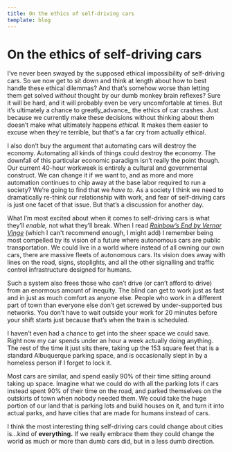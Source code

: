 ```yaml
---
title: On the ethics of self-driving cars
template: blog
---
```


# On the ethics of self-driving cars

I’ve never been swayed by the supposed ethical impossibility of self-driving cars. So we now get to sit down and think at length about how to best handle these ethical dilemmas? And that’s somehow worse than letting them get solved _without_ thought by our dumb monkey brain reflexes? Sure it will be hard, and it will probably even be very uncomfortable at times. But it’s ultimately a chance to greatly_advance_ the ethics of car crashes. Just because we currently make these decisions without thinking about them doesn’t make what ultimately happens _ethical._ It makes them easier to excuse when they're terrible, but that's a far cry from actually ethical.

I also don’t buy the argument that automating cars will destroy the economy. Automating all kinds of things could destroy the economy. The downfall of this particular economic paradigm isn’t really the point though. Our current 40-hour workweek is entirely a cultural and governmental construct. We can change it if we want to, and as more and more automation continues to chip away at the base labor required to run a society? We’re going to find that we _have to._ As a society I think we need to dramatically re-think our relationship with work, and fear of self-driving cars is just one facet of that issue. But that’s a discussion for another day.

What I’m most excited about when it comes to self-driving cars is what they’ll _enable,_ not what they’ll break. When I read [_Rainbow’s End by Vernor Vinge_][1] (which I can't recommend enough, I might add) I remember being most compelled by its vision of a future where autonomous cars are public transportation. We could live in a world where instead of all owning our own cars, there are massive fleets of autonomous cars. Its vision does away with lines on the road, signs, stoplights, and all the other signalling and traffic control infrastructure designed for humans.

Such a system also frees those who can’t drive (or can’t afford to drive) from an enormous amount of inequity. The blind can get to work just as fast and in just as much comfort as anyone else. People who work in a different part of town than everyone else don’t get screwed by under-supported bus networks. You don’t have to wait outside your work for 20 minutes before your shift starts just because that’s when the train is scheduled.

I haven’t even had a chance to get into the sheer space we could save. Right now my car spends under an hour a week actually doing anything. The rest of the time it just sits there, taking up the 153 square feet that is a standard Albuquerque parking space, and is occasionally slept in by a homeless person if I forget to lock it.

Most cars are similar, and spend easily 90% of their time sitting around taking up space. Imagine what we could do with all the parking lots if cars instead spent 90% of their time on the road, and parked themselves on the outskirts of town when nobody needed them. We could take the huge portion of our land that is parking lots and build houses on it, and turn it into actual parks, and have cities that are made for humans instead of cars.

I think the most interesting thing self-driving cars could change about cities is...kind of __everything.__ If we really embrace them they could change the world as much or more than dumb cars did, but in a less dumb direction.

[1]: http://amzn.to/1XfSj4E
